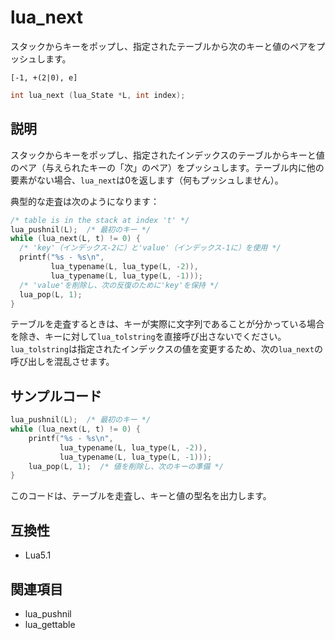 # lua_next

スタックからキーをポップし、指定されたテーブルから次のキーと値のペアをプッシュします。

`[-1, +(2|0), e]`

```c
int lua_next (lua_State *L, int index);
```

## 説明

スタックからキーをポップし、指定されたインデックスのテーブルからキーと値のペア（与えられたキーの「次」のペア）をプッシュします。テーブル内に他の要素がない場合、`lua_next`は0を返します（何もプッシュしません）。

典型的な走査は次のようになります：

```c
/* table is in the stack at index 't' */
lua_pushnil(L);  /* 最初のキー */
while (lua_next(L, t) != 0) {
  /* 'key'（インデックス-2に）と'value'（インデックス-1に）を使用 */
  printf("%s - %s\n",
         lua_typename(L, lua_type(L, -2)),
         lua_typename(L, lua_type(L, -1)));
  /* 'value'を削除し、次の反復のために'key'を保持 */
  lua_pop(L, 1);
}
```

テーブルを走査するときは、キーが実際に文字列であることが分かっている場合を除き、キーに対して`lua_tolstring`を直接呼び出さないでください。`lua_tolstring`は指定されたインデックスの値を変更するため、次の`lua_next`の呼び出しを混乱させます。

## サンプルコード

```c
lua_pushnil(L);  /* 最初のキー */
while (lua_next(L, t) != 0) {
    printf("%s - %s\n",
           lua_typename(L, lua_type(L, -2)),
           lua_typename(L, lua_type(L, -1)));
    lua_pop(L, 1);  /* 値を削除し、次のキーの準備 */
}
```

このコードは、テーブルを走査し、キーと値の型名を出力します。

## 互換性

- Lua5.1

## 関連項目

- lua_pushnil
- lua_gettable